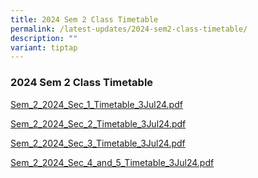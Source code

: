 ```yaml
---
title: 2024 Sem 2 Class Timetable
permalink: /latest-updates/2024-sem2-class-timetable/
description: ""
variant: tiptap
---
```

<h3>2024 Sem 2 Class Timetable</h3>
<p><a href="/files/Latest%20Updates/2024/2024S1S2_3Jul.pdf" rel="noopener noreferrer nofollow" target="_blank">Sem_2_2024_Sec_1_Timetable_3Jul24.pdf</a>
</p>
<p><a href="/files/Latest%20Updates/2024/2024S2S2_3Jul.pdf" rel="noopener noreferrer nofollow" target="_blank">Sem_2_2024_Sec_2_Timetable_3Jul24.pdf</a>
</p>
<p><a href="/files/Latest%20Updates/2024/2024S3S2_3Jul.pdf" rel="noopener noreferrer nofollow" target="_blank">Sem_2_2024_Sec_3_Timetable_3Jul24.pdf</a>
</p>
<p><a href="/files/Latest%20Updates/2024/2024S34S2_3Jul.pdf" rel="noopener noreferrer nofollow" target="_blank">Sem_2_2024_Sec_4_and_5_Timetable_3Jul24.pdf</a>
</p>